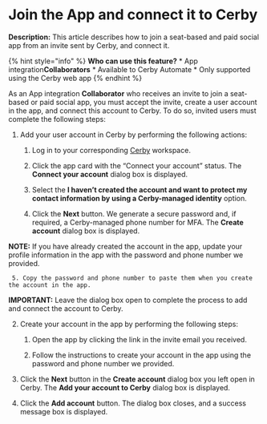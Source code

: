 # Join the App and connect it to Cerby

**Description:** This article describes how to join a seat-based and paid social app from an invite sent by Cerby, and connect it.

{% hint style="info" %} **Who can use this feature?** * App
integration**Collaborators** * Available to Cerby Automate * Only supported
using the Cerby web app {% endhint %}

As an App integration **Collaborator** who receives an invite to join a seat-
based or paid social app, you must accept the invite, create a user account in
the app, and connect this account to Cerby. To do so, invited users must
complete the following steps:

  1. Add your user account in Cerby by performing the following actions:

     1. Log in to your corresponding [Cerby](https://app.cerby.com/) workspace.

     2. Click the app card with the “Connect your account” status. The **Connect your account** dialog box is displayed.

     3. Select the **I haven’t created the account and want to protect my contact information by using a Cerby-managed identity** option.

     4. Click the **Next** button. We generate a secure password and, if required, a Cerby-managed phone number for MFA. The **Create <app name> account** dialog box is displayed.

**NOTE:** If you have already created the account in the app, update your
profile information in the app with the password and phone number we provided.

     5. Copy the password and phone number to paste them when you create the account in the app.

**IMPORTANT:** Leave the dialog box open to complete the process to add and
connect the account to Cerby.

  2. Create your account in the app by performing the following steps:

     1. Open the app by clicking the link in the invite email you received.

     2. Follow the instructions to create your account in the app using the password and phone number we provided.

  3. Click the **Next** button in the **Create <app name> account** dialog box you left open in Cerby. The **Add your account to Cerby** dialog box is displayed.

  4. Click the **Add account** button. The dialog box closes, and a success message box is displayed.

